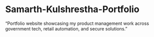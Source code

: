 # Samarth-Kulshrestha-Portfolio
“Portfolio website showcasing my product management work across government tech, retail automation, and secure solutions.”
